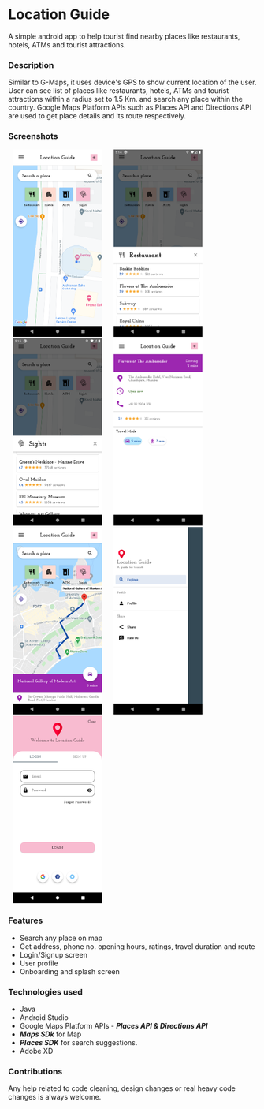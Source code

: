 # Location Guide
A simple android app to help tourist find nearby places like restaurants, hotels, ATMs and tourist attractions.

### Description
Similar to G-Maps, it uses device's GPS to show current location of the user. User can see list of places like restaurants, hotels, ATMs and tourist attractions within a radius set to 1.5 Km. and search any place within the country. Google Maps Platform APIs such as Places API and Directions API are used to get place details and its route respectively.

### Screenshots

<p float="left">
<img src="https://github.com/lookthisisaddy/Location-Guide/blob/master/app/screenshots/explore.png" width="180" height="380" hspace="10"> 
<img src="https://github.com/lookthisisaddy/Location-Guide/blob/master/app/screenshots/restaurant.png" width="180" height="380" hspace="10">
<img src="https://github.com/lookthisisaddy/Location-Guide/blob/master/app/screenshots/sights.png" width="180" height="380" hspace="10">
<img src="https://github.com/lookthisisaddy/Location-Guide/blob/master/app/screenshots/place.png"  width="180" height="380" hspace="10">
<img src="https://github.com/lookthisisaddy/Location-Guide/blob/master/app/screenshots/polyline.png" width="180" height="380" hspace="10">
<img src="https://github.com/lookthisisaddy/Location-Guide/blob/master/app/screenshots/drawer.png" width="180" height="380" hspace="10">
<img src="https://github.com/lookthisisaddy/Location-Guide/blob/master/app/screenshots/login.png" width="180" height="380" hspace="10"> 
</p>

### Features
- Search any place on map
- Get address, phone no. opening hours, ratings, travel duration and route
- Login/Signup screen
- User profile
- Onboarding and splash screen

### Technologies used
- Java
- Android Studio
- Google Maps Platform APIs - ***Places API & Directions API***
- ***Maps SDk*** for Map
- ***Places SDK*** for search suggestions.
- Adobe XD


### Contributions
Any help related to code cleaning, design changes or real heavy code changes is always welcome. 
 

